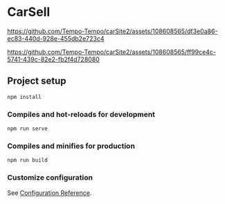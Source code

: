 # CarSell



https://github.com/Tempo-Tempo/carSite2/assets/108608565/df3e0a86-ec83-440d-928e-455db2e723c4


https://github.com/Tempo-Tempo/carSite2/assets/108608565/ff99ce4c-5741-439c-82e2-fb2f4d728080


## Project setup
```
npm install
```

### Compiles and hot-reloads for development
```
npm run serve
```

### Compiles and minifies for production
```
npm run build
```

### Customize configuration
See [Configuration Reference](https://cli.vuejs.org/config/).
